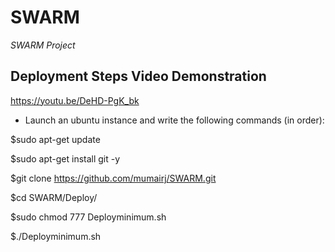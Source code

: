 # SWARM
*SWARM Project*

Deployment Steps Video Demonstration
----
https://youtu.be/DeHD-PgK_bk

- Launch an ubuntu instance and write the following commands (in order):

$sudo apt-get update

$sudo apt-get install git -y

$git clone https://github.com/mumairj/SWARM.git

$cd SWARM/Deploy/

$sudo chmod 777 Deployminimum.sh

$./Deployminimum.sh
